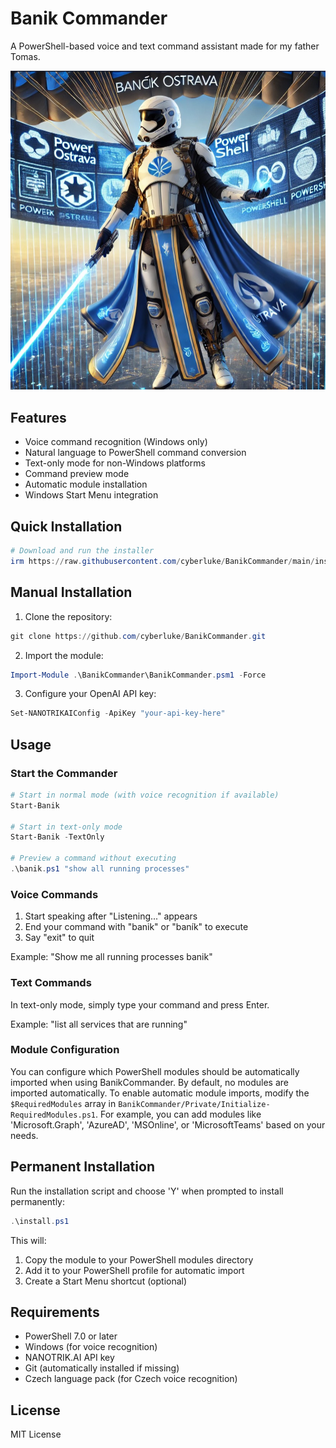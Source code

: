 # Banik Commander

A PowerShell-based voice and text command assistant made for my father Tomas.

![Banik Commander Ostrava](banik.jpg)


## Features

- Voice command recognition (Windows only)
- Natural language to PowerShell command conversion
- Text-only mode for non-Windows platforms
- Command preview mode
- Automatic module installation
- Windows Start Menu integration

## Quick Installation

```powershell
# Download and run the installer
irm https://raw.githubusercontent.com/cyberluke/BanikCommander/main/install.ps1 | iex
```

## Manual Installation

1. Clone the repository:
```powershell
git clone https://github.com/cyberluke/BanikCommander.git
```

2. Import the module:
```powershell
Import-Module .\BanikCommander\BanikCommander.psm1 -Force
```

3. Configure your OpenAI API key:
```powershell
Set-NANOTRIKAIConfig -ApiKey "your-api-key-here"
```

## Usage

### Start the Commander

```powershell
# Start in normal mode (with voice recognition if available)
Start-Banik

# Start in text-only mode
Start-Banik -TextOnly

# Preview a command without executing
.\banik.ps1 "show all running processes"
```

### Voice Commands

1. Start speaking after "Listening..." appears
2. End your command with "banik" or "baník" to execute
3. Say "exit" to quit

Example: "Show me all running processes banik"

### Text Commands

In text-only mode, simply type your command and press Enter.

Example: "list all services that are running"

### Module Configuration
You can configure which PowerShell modules should be automatically imported when using BanikCommander. By default, no modules are imported automatically. To enable automatic module imports, modify the `$RequiredModules` array in `BanikCommander/Private/Initialize-RequiredModules.ps1`. For example, you can add modules like 'Microsoft.Graph', 'AzureAD', 'MSOnline', or 'MicrosoftTeams' based on your needs.

## Permanent Installation

Run the installation script and choose 'Y' when prompted to install permanently:
```powershell
.\install.ps1
```

This will:
1. Copy the module to your PowerShell modules directory
2. Add it to your PowerShell profile for automatic import
3. Create a Start Menu shortcut (optional)

## Requirements

- PowerShell 7.0 or later
- Windows (for voice recognition)
- NANOTRIK.AI API key
- Git (automatically installed if missing)
- Czech language pack (for Czech voice recognition)

## License

MIT License
